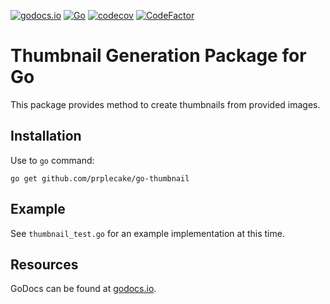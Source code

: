 [![godocs.io](http://godocs.io/github.com/prplecake/go-thumbnail?status.svg)](http://godocs.io/github.com/prplecake/go-thumbnail)
[![Go](https://github.com/prplecake/go-thumbnail/actions/workflows/go.yml/badge.svg)](https://github.com/prplecake/go-thumbnail/actions/workflows/go.yml)
[![codecov](https://codecov.io/gh/prplecake/go-thumbnail/branch/master/graph/badge.svg?token=YLERGYR7LC)](https://codecov.io/gh/prplecake/go-thumbnail)
[![CodeFactor](https://www.codefactor.io/repository/github/prplecake/go-thumbnail/badge)](https://www.codefactor.io/repository/github/prplecake/go-thumbnail)

# Thumbnail Generation Package for Go

This package provides method to create thumbnails from provided images.

## Installation

Use to `go` command:

```shell
go get github.com/prplecake/go-thumbnail
```

## Example

See `thumbnail_test.go` for an example implementation at this time.

## Resources

GoDocs can be found at [godocs.io][godocs].

[godocs]:https://godocs.io/github.com/prplecake/go-thumbnail
